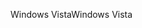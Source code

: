<span data-ttu-id="577b6-101">Windows Vista</span><span class="sxs-lookup"><span data-stu-id="577b6-101">Windows Vista</span></span>